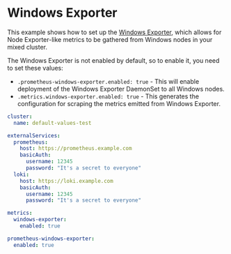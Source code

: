 # Windows Exporter

This example shows how to set up the [Windows Exporter](https://github.com/prometheus-community/windows_exporter),
which allows for Node Exporter-like metrics to be gathered from Windows nodes in your mixed cluster.

The Windows Exporter is not enabled by default, so to enable it, you need to set these values:

-   `.prometheus-windows-exporter.enabled: true` - This will enable deployment of the Windows Exporter DaemonSet to all Windows nodes.
-   `.metrics.windows-exporter.enabled: true` - This generates the configuration for scraping the metrics emitted from Windows Exporter.

```yaml
cluster:
  name: default-values-test

externalServices:
  prometheus:
    host: https://prometheus.example.com
    basicAuth:
      username: 12345
      password: "It's a secret to everyone"
  loki:
    host: https://loki.example.com
    basicAuth:
      username: 12345
      password: "It's a secret to everyone"

metrics:
  windows-exporter:
    enabled: true

prometheus-windows-exporter:
  enabled: true
```
